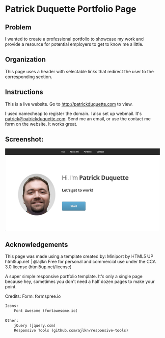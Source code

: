 # Patrick Duquette Portfolio Page

## Problem
I wanted to create a professional portfolio to showcase my work and provide a resource for potential employers to get to know me a little.

## Organization
This page uses a header with selectable links that redirect the user to the corresponding section. 

## Instructions
This is a live website. Go to http://patrickduquette.com to view. 

I used namecheap to register the domain. I also set up webmail. It's patrick@patrickduquette.com. Send me an email, or use the contact me form on the website. It works great. 

## Screenshot:
<img src="images/screenShotHome.png" title="The team" alt="The team" width=600px>

## Acknowledgements
This page was made using a template created by:
Miniport by HTML5 UP
html5up.net | @ajlkn
Free for personal and commercial use under the CCA 3.0 license (html5up.net/license)

A super simple responsive portfolio template. It's only a single page because hey, sometimes
you don't need a half dozen pages to make your point.

Credits:
	Form:
		formspree.io

	Icons:
		Font Awesome (fontawesome.io)

	Other:
		jQuery (jquery.com)
		Responsive Tools (github.com/ajlkn/responsive-tools)
